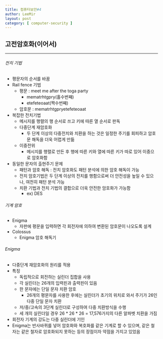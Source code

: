 ```yaml
---
title: 컴퓨터보안#4
author: LeeMir
layout: post
category: [ computer-security ]
---
```


## 고전암호화(이어서)

- - -

###### 전치 기법

- 평문자의 순서를 바꿈
- Rail fence 기법
  - 평문 : meet me after the toga party
    - mematrhtgpry(홀수번째)
    - etefeteoaat(짝수번째)
  - 암호문 : mematrhtgpryetefeteoaat
- 복잡한 전치기법
  - 메시지를 행렬의 행 순서로 쓰고 키에 따른 열 순서로 판독
  - 다중단계 재암호화
    - 두 단계 이상의 다중전치와 치환을 하는 것은 일정한 주기를 회피하고 암호문 해독을 더욱 어렵게 만듦
  - 이중전위
    - 메시지를 행렬로 만든 후 행에 따른 키와 열에 따른 키가 따로 있어 이중으로 암호화함
- 동일한 문자의 출현주기 문제
  - 패턴과 암호 해독 : 전치 암호화도 패턴 분석에 의한 암호 해독이 가능
  - 전치 암호기법은 두 단계 이상의 전치를 행함으로써 더 안전성을 높일 수 있으나, 여전히 패턴 분석 가능
  - 치환 기법과 전치 기법의 결합으로 더욱 안전한 암호화가 가능함
    - ex) DES



###### 기계 암호

- Enigma
  - 자판에 평문을 입력하면 각 회전자에 의하여 변환된 암호문이 나오도록 설계
- Colossus
  - Enigma 암호 해독기



###### Enigma

- 다중단계 재암호화의 원리를 적용
- 특징
  - 독립적으로 회전하는 실린더 집합을 사용
  - 각 실린더는 26개의 입력핀과 출력핀이 있음
  - 한 문자에는 단일 문자 치환 암호
    - 26개의 평문자를 사용한 후에는 실린더가 초기의 위치로 와서 주기가 26인 다중 단일 문자 치환
  - 저/중/고속의 3단계 실린더로 구성하여 다중 치환방식을 수행
  - 세 개의 실린더일 경우 26 * 26 * 26 = 17,576가지의 다른 알파벳 치환을 가짐
- 회전자 기계의 강도는 다중 실린더에 기인
- Enigma는 반사바퀴를 넣어 암호화와 복호화를 같은 기계로 할 수 있으며, 같은 철자는 같은 철자로 암호화되지 못하는 등의 장점이자 약점을 가지고 있었음





